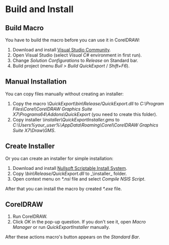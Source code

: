 # Build and Install

## Build Macro

You have to build the macro before you can use it in CorelDRAW:

1. Download and install [Visual Studio Community](https://www.visualstudio.com/free-developer-offers/).
1. Open Visual Studio (select _Visual C#_ environment in first run).
1. Change _Solution Configurations_ to _Release_ on Standard bar.
1. Build project (menu _Buil > Build QuickExport_ / _Shift+F6_).

## Manual Installation

You can copy files manually without creating an installer:

1. Copy the macro _\QuickExport\bin\Release/QuickExport.dll_ to _C:\Program Files\Corel\CorelDRAW Graphics Suite X7\Programs64\Addons\QuickExport_ (you need to create this folder).
1. Copy installer _\installer\QuickExportInstaller.gms_ to _C:\Users\%your_user%\AppData\Roaming\Corel\CorelDRAW Graphics Suite X7\Draw\GMS_.

## Create Installer

Or you can create an installer for simple installation:

1. Download and install [Nullsoft Scriptable Install System](http://nsis.sourceforge.net/Main_Page).
1. Copy _\bin\Release/QuickExport.dll_ to _\installer\_ folder.
1. Open context menu on _*.nsi_ file and select _Compile NSIS Script_.

After that you can install the macro by created _*.exe_ file.

## CorelDRAW

1. Run CorelDRAW.
1. Click _OK_ in the pop-up question. If you don't see it, open _Macro Manager_ or run _QuickExportInstaller_ manually.

After these actions macro's button appears on the _Standard Bar_.
